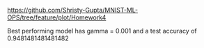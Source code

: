 
https://github.com/Shristy-Gupta/MNIST-ML-OPS/tree/feature/plot/Homework4

Best performing model has gamma = 0.001 and a test accuracy of 0.9481481481481482
